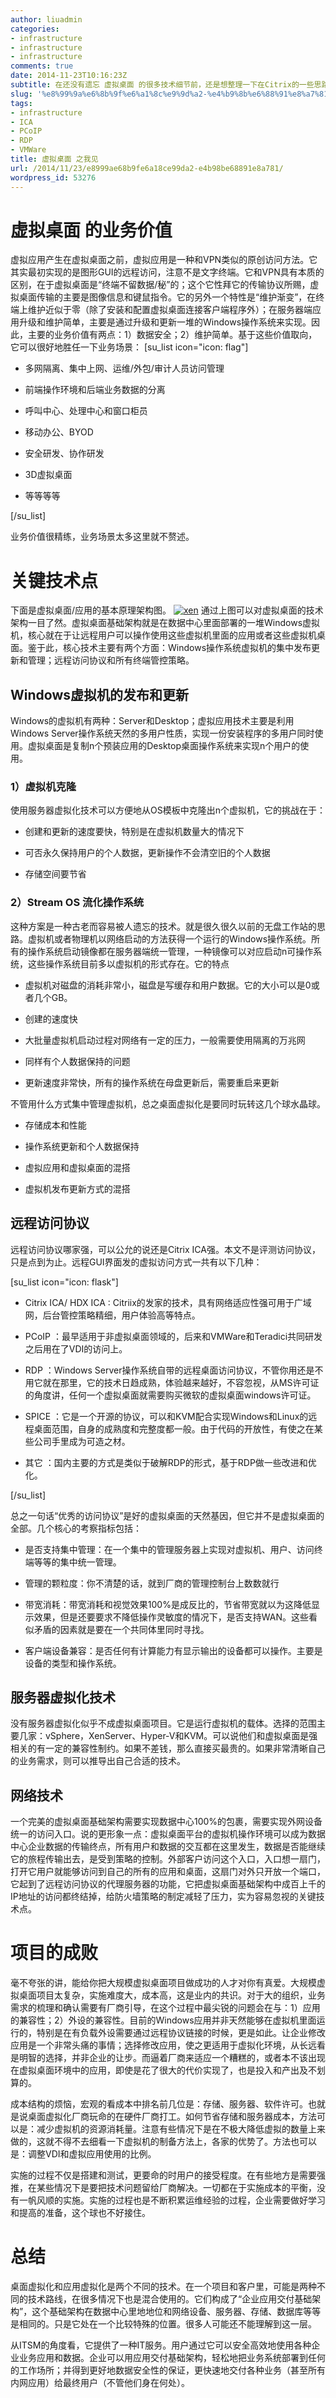 ```yaml
---
author: liuadmin
categories:
- infrastructure
- infrastructure
- infrastructure
comments: true
date: 2014-11-23T10:16:23Z
subtitle: 在还没有遗忘 虚拟桌面 的很多技术细节前，还是想整理一下在Citrix的一些思路。虚拟桌面是可以引起人们对云计算产生无限遐想的东西，在很多情况下可以说它就是云计算。以下从项目价值和关键技术点等几个方面回顾一下。
slug: '%e8%99%9a%e6%8b%9f%e6%a1%8c%e9%9d%a2-%e4%b9%8b%e6%88%91%e8%a7%81'
tags:
- infrastructure
- ICA
- PCoIP
- RDP
- VMWare
title: 虚拟桌面 之我见
url: /2014/11/23/e8999ae68b9fe6a18ce99da2-e4b98be68891e8a781/
wordpress_id: 53276
---
```


# 虚拟桌面 的业务价值


虚拟应用产生在虚拟桌面之前，虚拟应用是一种和VPN类似的原创访问方法。它其实最初实现的是图形GUI的远程访问，注意不是文字终端。它和VPN具有本质的区别，在于虚拟桌面是“终端不留数据/秘”的；这个它性拜它的传输协议所赐，虚拟桌面传输的主要是图像信息和键鼠指令。它的另外一个特性是“维护渐变”，在终端上维护近似于零（除了安装和配置虚拟桌面连接客户端程序外）；在服务器端应用升级和维护简单，主要是通过升级和更新一堆的Windows操作系统来实现。因此，主要的业务价值有两点：1）数据安全；2）维护简单。基于这些价值取向，它可以很好地胜任一下业务场景：
[su_list icon="icon: flag"]



	
  * 多网隔离、集中上网、运维/外包/审计人员访问管理

	
  * 前端操作环境和后端业务数据的分离

	
  * 呼叫中心、处理中心和窗口柜员

	
  * 移动办公、BYOD

	
  * 安全研发、协作研发

	
  * 3D虚拟桌面

	
  * 等等等等


[/su_list]

业务价值很精练，业务场景太多这里就不赘述。


# 关键技术点


下面是虚拟桌面/应用的基本原理架构图。
[![xen](http://7bv9gn.com1.z0.glb.clouddn.com/wp-content/uploads/2014/11/xen-520x229.png)](http://7bv9gn.com1.z0.glb.clouddn.com/wp-content/uploads/2014/11/xen.png)
通过上图可以对虚拟桌面的技术架构一目了然。虚拟桌面基础架构就是在数据中心里面部署的一堆Windows虚拟机，核心就在于让远程用户可以操作使用这些虚拟机里面的应用或者这些虚拟机桌面。鉴于此，核心技术主要有两个方面：Windows操作系统虚拟机的集中发布更新和管理；远程访问协议和所有终端管控策略。


## Windows虚拟机的发布和更新


Windows的虚拟机有两种：Server和Desktop；虚拟应用技术主要是利用Windows Server操作系统天然的多用户性质，实现一份安装程序的多用户同时使用。虚拟桌面是复制n个预装应用的Desktop桌面操作系统来实现n个用户的使用。


### 1）虚拟机克隆


使用服务器虚拟化技术可以方便地从OS模板中克隆出n个虚拟机，它的挑战在于：



	
  * 创建和更新的速度要快，特别是在虚拟机数量大的情况下

	
  * 可否永久保持用户的个人数据，更新操作不会清空旧的个人数据

	
  * 存储空间要节省




### 2）Stream OS 流化操作系统


这种方案是一种古老而容易被人遗忘的技术。就是很久很久以前的无盘工作站的思路。虚拟机或者物理机以网络启动的方法获得一个运行的Windows操作系统。所有的操作系统启动镜像都在服务器端统一管理，一种镜像可以对应启动n可操作系统，这些操作系统目前多以虚拟机的形式存在。它的特点



	
  * 虚拟机对磁盘的消耗非常小，磁盘是写缓存和用户数据。它的大小可以是0或者几个GB。

	
  * 创建的速度快

	
  * 大批量虚拟机启动过程对网络有一定的压力，一般需要使用隔离的万兆网

	
  * 同样有个人数据保持的问题

	
  * 更新速度非常快，所有的操作系统在母盘更新后，需要重启来更新


不管用什么方式集中管理虚拟机，总之桌面虚拟化是要同时玩转这几个球水晶球。

	
  * 存储成本和性能

	
  * 操作系统更新和个人数据保持

	
  * 虚拟应用和虚拟桌面的混搭

	
  * 虚拟机发布更新方式的混搭




## 远程访问协议


远程访问协议哪家强，可以公允的说还是Citrix ICA强。本文不是评测访问协议，只是点到为止。远程GUI界面发的虚拟访问方式一共有以下几种：

[su_list icon="icon: flask"]



	
  * Citrix ICA/ HDX ICA : Citriix的发家的技术，具有网络适应性强可用于广域网，后台管控策略精细，用户体验高等特点。

	
  * PCoIP ：最早适用于非虚拟桌面领域的，后来和VMWare和Teradici共同研发之后用在了VDI的访问上。

	
  * RDP ：Windows Server操作系统自带的远程桌面访问协议，不管你用还是不用它就在那里，它的技术日趋成熟，体验越来越好，不容忽视，从MS许可证的角度讲，任何一个虚拟桌面就需要购买微软的虚拟桌面windows许可证。

	
  * SPICE ：它是一个开源的协议，可以和KVM配合实现Windows和Linux的远程桌面范围，自身的成熟度和完整度都一般。由于代码的开放性，有使之在某些公司手里成为可造之材。

	
  * 其它 ：国内主要的方式是类似于破解RDP的形式，基于RDP做一些改进和优化。


[/su_list]

总之一句话“优秀的访问协议”是好的虚拟桌面的天然基因，但它并不是虚拟桌面的全部。几个核心的考察指标包括：

	
  * 是否支持集中管理：在一个集中的管理服务器上实现对虚拟机、用户、访问终端等等的集中统一管理。

	
  * 管理的颗粒度：你不清楚的话，就到厂商的管理控制台上数数就行

	
  * 带宽消耗：带宽消耗和视觉效果100%是成反比的，节省带宽就以为这降低显示效果，但是还要要求不降低操作灵敏度的情况下，是否支持WAN。这些看似矛盾的因素就是要在一个共同体里同时寻找。

	
  * 客户端设备兼容：是否任何有计算能力有显示输出的设备都可以操作。主要是设备的类型和操作系统。




## 服务器虚拟化技术


没有服务器虚拟化似乎不成虚拟桌面项目。它是运行虚拟机的载体。选择的范围主要几家：vSphere，XenServer、Hyper-V和KVM。可以说他们和虚拟桌面是强相关的有一定的兼容性制约。如果不差钱，那么直接买最贵的。如果非常清晰自己的业务需求，则可以推导出自己合适的技术。


## 网络技术


一个完美的虚拟桌面基础架构需要实现数据中心100%的包裹，需要实现外网设备统一的访问入口。说的更形象一点：虚拟桌面平台的虚拟机操作环境可以成为数据中心企业数据的传输终点，所有用户和数据的交互都在这里发生，数据是否能继续它的旅程传输出去，是受到策略的控制。外部客户访问这个入口，入口想一扇门，打开它用户就能够访问到自己的所有的应用和桌面，这扇门对外只开放一个端口，它起到了远程访问协议的代理服务器的功能，它把虚拟桌面基础架构中成百上千的IP地址的访问都终结掉，给防火墙策略的制定减轻了压力，实为容易忽视的关键技术点。


# 项目的成败


毫不夸张的讲，能给你把大规模虚拟桌面项目做成功的人才对你有真爱。大规模虚拟桌面项目太复杂，实施难度大，成本高，这是业内的共识。对于大的组织，业务需求的梳理和确认需要有厂商引导，在这个过程中最尖锐的问题会在与：1）应用的兼容性；2）外设的兼容性。目前的Windows应用并非天然能够在虚拟机里面运行的，特别是在有负载外设需要通过远程协议链接的时候，更是如此。让企业修改应用是一个非常头痛的事情；选择修改应用，使之更适用于虚拟化环境，从长远看是明智的选择，并非企业的让步。而逼着厂商来适应一个糟糕的，或者本不该出现在虚拟桌面环境中的应用，即使是花了很大的代价实现了，也是投入和产出及不划算的。

成本结构的烦恼，宏观的看成本中排名前几位是：存储、服务器、软件许可。也就是说桌面虚拟化厂商玩命的在硬件厂商打工。如何节省存储和服务器成本，方法可以是：减少虚拟机的资源消耗量。注意有些情况下是在不极大降低虚拟的数量上来做的，这就不得不去细看一下虚拟机的制备方法上，各家的优势了。方法也可以是：调整VDI和虚拟应用使用的比例。

实施的过程不仅是搭建和测试，更要命的时用户的接受程度。在有些地方是需要强推，在某些情况下是要把技术问题留给厂商解决。一切都在于实施成本的平衡，没有一帆风顺的实施。实施的过程也是不断积累运维经验的过程，企业需要做好学习和提高的准备，这个球也不好接住。


# 总结


桌面虚拟化和应用虚拟化是两个不同的技术。在一个项目和客户里，可能是两种不同的技术路线，在很多情况下也是混合使用的。它们构成了“企业应用交付基础架构”，这个基础架构在数据中心里地地位和网络设备、服务器、存储、数据库等等是相同的。只是它处在一个比较特殊的位置。很多人可能还不能理解到这一层。

从ITSM的角度看，它提供了一种IT服务。用户通过它可以安全高效地使用各种企业业务应用和数据。企业可以用应用交付基础架构，轻松地把业务系统部署到任何的工作场所；并得到更好地数据安全性的保证，更快速地交付各种业务（甚至所有内网应用）给最终用户（不管他们身在何处）。
